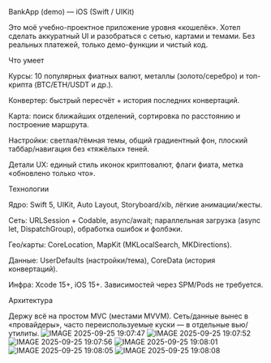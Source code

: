 BankApp (demo) — iOS (Swift / UIKit)

Это моё учебно-проектное приложение уровня «кошелёк». Хотел сделать аккуратный UI и разобраться с сетью, картами и темами. Без реальных платежей, только демо-функции и чистый код.

Что умеет

Курсы: 10 популярных фиатных валют, металлы (золото/серебро) и топ-крипта (BTC/ETH/USDT и др.).

Конвертер: быстрый пересчёт + история последних конвертаций.

Карта: поиск ближайших отделений, сортировка по расстоянию и построение маршрута.

Настройки: светлая/тёмная темы, общий градиентный фон, плоский таббар/навигация без «тяжёлых» теней.

Детали UX: единый стиль иконок криптовалют, флаги фиата, метка «обновлено только что».

Технологии

Ядро: Swift 5, UIKit, Auto Layout, Storyboard/xib, лёгкие анимации/жесты.

Сеть: URLSession + Codable, async/await; параллельная загрузка (async let, DispatchGroup), обработка ошибок и фолбэки.

Гео/карты: CoreLocation, MapKit (MKLocalSearch, MKDirections).

Данные: UserDefaults (настройки/тема), CoreData (история конвертаций).

Инфра: Xcode 15+, iOS 15+. Зависимостей через SPM/Pods не требуется.

Архитектура

Держу всё на простом MVC (местами MVVM). Сеть/данные вынес в «провайдеры», часто переиспользуемые куски — в отдельные вью/утилиты.
![IMAGE 2025-09-25 19:07:47](https://github.com/user-attachments/assets/eeb48720-1738-4093-8e5b-c4435f05a738)
![IMAGE 2025-09-25 19:07:52](https://github.com/user-attachments/assets/83fdbea4-b807-4942-9f7a-c3bf98bb2570)
![IMAGE 2025-09-25 19:07:56](https://github.com/user-attachments/assets/9cd2f069-af68-4683-886a-01c74d272c9c)
![IMAGE 2025-09-25 19:08:01](https://github.com/user-attachments/assets/df92a7db-8cf9-4beb-aa98-2ee1821c8aef)
![IMAGE 2025-09-25 19:08:05](https://github.com/user-attachments/assets/0e9250a9-a71c-437e-ab5a-432ddca7d07e)
![IMAGE 2025-09-25 19:08:08](https://github.com/user-attachments/assets/0fd2971b-1004-45bb-bfe8-9a3c07184893)
